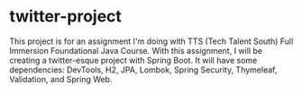 # twitter-project
This project is for an assignment I'm doing with TTS (Tech Talent South) Full Immersion Foundational Java Course. With this assignment, I will be creating a twitter-esque project with Spring Boot. It will have some dependencies: DevTools, H2, JPA, Lombok, Spring Security, Thymeleaf, Validation, and Spring Web.
